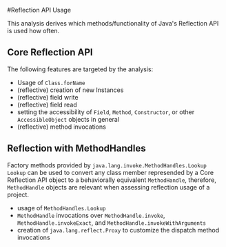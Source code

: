 #Reflection API Usage

This analysis derives which methods/functionality of Java's Reflection API is used how often.

## Core Reflection API

The following features are targeted by the analysis:

- Usage of `Class.forName`
- (reflective) creation of new Instances
- (reflective) field write
- (reflective) field read
- setting the accessibility of `Field`, `Method`, `Constructor`,
    or other `AccessibleObject` objects in general
- (reflective) method invocations

## Reflection with MethodHandles

Factory methods provided by `java.lang.invoke.MethodHandles.Lookup Lookup` can be used to convert
any class member represended by a Core Reflection API object to a behaviorally equivalent
`MethodHandle`, therefore, `MethodHandle` objects are relevant when assessing reflection usage of
a project.

- usage of `MethodHandles.Lookup`
- `MethodHandle` invocations over `MethodHandle.invoke`, `MethodHandle.invokeExact`, and `MethodHandle.invokeWithArguments`
- creation of `java.lang.reflect.Proxy` to customize the dispatch method invocations 